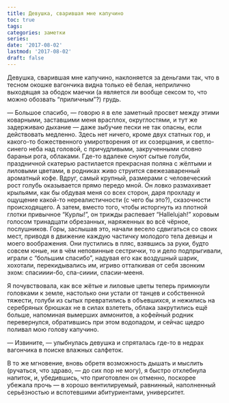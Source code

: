```yaml
---
title: Девушка, сварившая мне капучино
toc: true
tags:
categories: заметки
series:
date: '2017-08-02'
lastmod: '2017-08-02'
draft: false
---
```


Девушка, сварившая мне капучино, наклоняется за деньгами так, что в тесном окошке вагончика видна только её белая, неприлично выходящая за ободок маечки (а является ли вообще сексом то, что можно обозвать “приличным”?) грудь.

<!--more-->

— Большое спасибо, — говорю я в еле заметный просвет между этими коварными, заставшими меня врасплох, округлостями, и тут же задерживаю дыхание — даже зыбучие пески не так опасны, если действовать медленно. Здесь нет ничего, кроме двух статных гор, и какого-то божественного умиротворения от их созерцания, и светло-синего неба над головой, с причудливыми, закрученными словно бараньи рога, облаками. Где-то вдалеке снуют сытые голуби, праздничной скатерью растилается прекрасная поляна с жёлтыми и лиловыми цветами, в родниках живо струится свежезаваренный ароматный кофе. Вдруг, самый крупный, размерами с человеческий рост голубь оказывается прямо передо мной. Он ловко размахивает крыльями, как бы обдувая меня со всех сторон, даря прохладу и ощущение какой-то нереалистичности (с чего бы это?), сказочности происходящего. А затем, вместо того, чтобы исторгнуть из плотной глотки привычное “Курлы!”, он трижды распевает “Hallelujah!” хоровым голосом тринадцати обрезанных, наряженных во всё чёрное, послушников. Горы, заслышав это, начали весело сдвигаться со своих мест, приводя в движение каждую частичку молодого тела девицы и моего воображения. Они пустились в пляс, взявшись за руки, будто совсем юные, ни в чём неповинные сестрички, то и дело подпрыгивали, играли с “большим спасибо”, надувая его как воздушный шарик, хохотали, перекидывались им, игриво отталкивая от себя звонким эхом: спасииии-бо, спа-сииии, спасии-мееня.

Я почувствовала, как все жётые и лиловые цветы теперь примкнули головками к земле, настолько они устали от танцев и собственной тяжести, голуби из сытых превратились в объевшихся, и нежились на серебряных брюшках не в силах взлететь, облака закрутились ещё больше, напоминая вымерших аммонитов, а кофейный родник перевернулся, обратившись при этом водопадом, и сейчас щедро поливал мою голову капучино.

— Извините, — улыбнулась девушка и спряталась где-то в недрах вагончика в поиске влажных салфеток.

В то же мгновение, вновь обретя возможность дышать и мыслить (ручаться, что здраво, — до сих пор не могу), я быстро отхлебнула напиток, и, убедившись, что приготовлен он отменно, поскорее убежала прочь — в хорошо вентилируемый, равнинный, наполненный серьёзностью и вспотевшими абитуриентами, университет.
